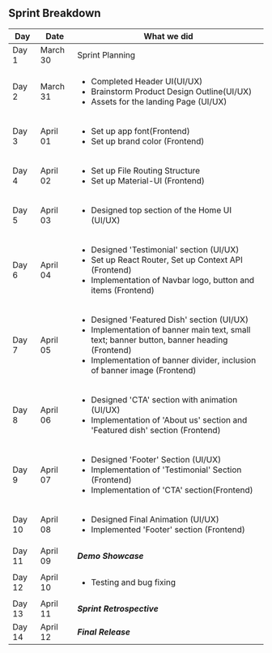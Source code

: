 ## Sprint Breakdown

Day    |      Date      |  What we did
------ | -------------- | -------------
Day 1  | March 30 | Sprint Planning
Day 2  | March 31 | <ul><li>Completed Header UI(UI/UX)<li>Brainstorm Product Design   Outline(UI/UX)<li>Assets for the landing Page (UI/UX)</ul>
Day 3  | April 01 | <ul><li>Set up app font(Frontend)<li>Set up brand color (Frontend)</ul>
Day 4  | April 02 | <ul><li>Set up File Routing Structure<li>Set up Material-UI (Frontend)</ul>
Day 5  | April 03 | <ul><li>Designed top section of the Home UI (UI/UX)</ul> 
Day 6  | April 04 | <ul><li>Designed 'Testimonial' section (UI/UX)<li>Set up React Router, Set up Context API (Frontend)<li>Implementation of Navbar logo, button and items (Frontend)</ul>
Day 7  | April 05 | <ul><li>Designed 'Featured Dish' section (UI/UX)<li>Implementation of banner main text, small text; banner button, banner heading (Frontend)<li>Implementation of banner divider, inclusion of banner image (Frontend)</ul>
Day 8  | April 06 | <ul><li>Designed 'CTA' section with animation (UI/UX)<li>Implementation of 'About us' section and 'Featured dish' section (Frontend)</ul>
Day 9  | April 07 | <ul><li>Designed 'Footer' Section (UI/UX)<li>Implementation of 'Testimonial' Section (Frontend)<li>Implementation of 'CTA' section(Frontend)</ul>
Day 10 | April 08 | <ul><li> Designed Final Animation (UI/UX)<li>Implemented 'Footer' section (Frontend)</ul>
Day 11 | April 09 | ***Demo Showcase***
Day 12 | April 10 | <ul><li>Testing and bug fixing</ul>
Day 13 | April 11 | ***Sprint Retrospective***
Day 14 | April 12 | ***Final Release***
